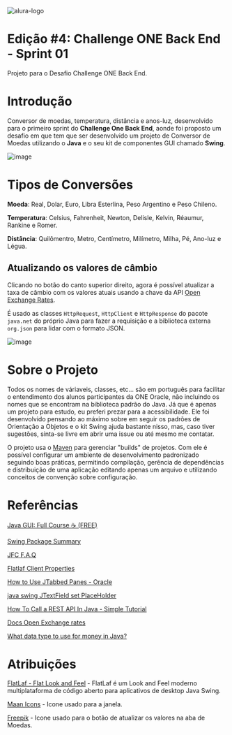 ![alura-logo](https://user-images.githubusercontent.com/107167711/226222830-db2f671b-3e9f-4bd5-bb1e-f339a85abe3a.png)
# Edição #4: Challenge ONE Back End - Sprint 01
Projeto para o Desafio Challenge ONE Back End.

# Introdução

Conversor de moedas, temperatura, distância e anos-luz, desenvolvido para o primeiro sprint do **Challenge One Back End**, aonde foi proposto um desafio em que tem que ser desenvolvido um projeto de Conversor de Moedas utilizando o **Java** e o seu kit de componentes GUI chamado **Swing**.

![image](https://user-images.githubusercontent.com/107167711/228851651-0307590f-5107-4dfe-bb6f-8309fec8ca6a.png)

# Tipos de Conversões

**Moeda**:
Real, Dolar, Euro, Libra Esterlina, Peso Argentino e Peso Chileno.

**Temperatura**:
Celsius, Fahrenheit, Newton, Delisle, Kelvin, Réaumur, Rankine e Romer.

**Distância**:
Quilômentro, Metro, Centímetro, Milímetro, Milha, Pé, Ano-luz e Légua.

## Atualizando os valores de câmbio
Clicando no botão do canto superior direito, agora é possível atualizar a taxa de câmbio com os valores atuais usando a chave da API [Open Exchange Rates](https://openexchangerates.org/).

É usado as classes `HttpRequest`, `HttpClient` e `HttpResponse` do pacote `java.net` do próprio Java para fazer a requisição e a biblioteca externa `org.json` para lidar com o formato JSON.

![image](https://user-images.githubusercontent.com/107167711/228851496-7c76fe97-f97c-4850-9393-1fa9c1365c01.png)

# Sobre o Projeto
Todos os nomes de váriaveis, classes, etc... são em português para facilitar o entendimento dos alunos participantes da ONE Oracle, não incluindo os nomes que se encontram na biblioteca padrão do Java. Já que é apenas um projeto para estudo, eu preferi prezar para a acessibilidade.
Ele foi desenvolvido pensando ao máximo sobre em seguir os padrões de Orientação a Objetos e o kit Swing ajuda bastante nisso, mas, caso tiver sugestões, sinta-se livre em abrir uma issue ou até mesmo me contatar.

O projeto usa o [Maven](https://maven.apache.org/) para gerenciar "builds" de projetos. Com ele é possível configurar um ambiente de desenvolvimento padronizado seguindo boas práticas, permitindo compilação, gerência de dependências e distribuição de uma aplicação editando apenas um arquivo e utilizando conceitos de convenção sobre configuração.

# Referências
[Java GUI: Full Course ☕ (FREE)](https://youtu.be/Kmgo00avvEw)

[Swing Package Summary](https://docs.oracle.com/javase/7/docs/api/javax/swing/package-summary.html)

[JFC F.A.Q](https://www.oracle.com/java/technologies/foundation-classes-faq.html)

[Flatlaf Client Properties](https://www.formdev.com/flatlaf/client-properties/)

[How to Use JTabbed Panes - Oracle](https://docs.oracle.com/javase/tutorial/uiswing/components/tabbedpane.html)

[java swing JTextField set PlaceHolder](https://stackoverflow.com/questions/16213836/java-swing-jtextfield-set-placeholder)

[How To Call a REST API In Java - Simple Tutorial](https://youtu.be/9oq7Y8n1t00)

[Docs Open Exchange rates](https://docs.openexchangerates.org/reference/api-introduction)

[What data type to use for money in Java?](https://stackoverflow.com/questions/8148684/what-data-type-to-use-for-money-in-java)

# Atribuições
[FlatLaf - Flat Look and Feel](https://www.formdev.com/flatlaf/) - FlatLaf é um Look and Feel moderno multiplataforma de código aberto para aplicativos de desktop Java Swing.

[Maan Icons](https://www.flaticon.com/br/autores/maan-icons) - Icone usado para a janela.

[Freepik](https://www.flaticon.com/br/autores/freepik) - Icone usado para o botão de atualizar os valores na aba de Moedas.
